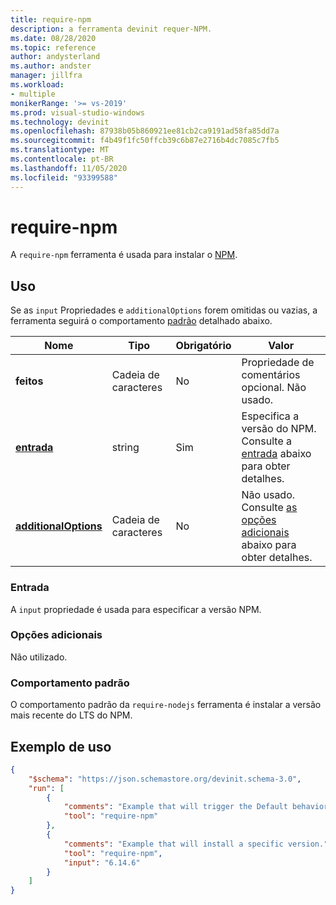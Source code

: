 ```yaml
---
title: require-npm
description: a ferramenta devinit requer-NPM.
ms.date: 08/28/2020
ms.topic: reference
author: andysterland
ms.author: andster
manager: jillfra
ms.workload:
- multiple
monikerRange: '>= vs-2019'
ms.prod: visual-studio-windows
ms.technology: devinit
ms.openlocfilehash: 87938b05b860921ee81cb2ca9191ad58fa85dd7a
ms.sourcegitcommit: f4b49f1fc50ffcb39c6b87e2716b4dc7085c7fb5
ms.translationtype: MT
ms.contentlocale: pt-BR
ms.lasthandoff: 11/05/2020
ms.locfileid: "93399588"
---
```

# <a name="require-npm"></a>require-npm

A `require-npm` ferramenta é usada para instalar o [NPM](https://www.npmjs.com/).

## <a name="usage"></a>Uso

Se as `input` Propriedades e `additionalOptions` forem omitidas ou vazias, a ferramenta seguirá o comportamento [padrão](#default-behavior) detalhado abaixo.

| Nome                                             | Tipo   | Obrigatório | Valor                                                                                       |
|--------------------------------------------------|--------|----------|---------------------------------------------------------------------------------------------|
| **feitos**                                     | Cadeia de caracteres | No       | Propriedade de comentários opcional. Não usado.                                                       |
| [**entrada**](#input)                              | string | Sim      | Especifica a versão do NPM. Consulte a [entrada](#input) abaixo para obter detalhes.                           |
| [**additionalOptions**](#additional-options)     | Cadeia de caracteres | No       | Não usado. Consulte [as opções adicionais](#additional-options) abaixo para obter detalhes.                  |

### <a name="input"></a>Entrada

A `input` propriedade é usada para especificar a versão NPM.

### <a name="additional-options"></a>Opções adicionais

Não utilizado.

### <a name="default-behavior"></a>Comportamento padrão

O comportamento padrão da `require-nodejs` ferramenta é instalar a versão mais recente do LTS do NPM.

## <a name="example-usage"></a>Exemplo de uso

```json
{
    "$schema": "https://json.schemastore.org/devinit.schema-3.0",
    "run": [
        {
            "comments": "Example that will trigger the Default behavior of installing latest LTS of NPM.",
            "tool": "require-npm"
        },
        {
            "comments": "Example that will install a specific version.",
            "tool": "require-npm",
            "input": "6.14.6"
        }
    ]
}
```
